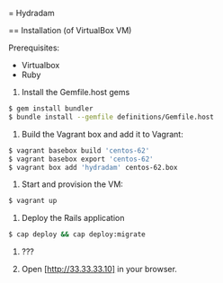 = Hydradam

== Installation (of VirtualBox VM)

Prerequisites:

  - Virtualbox
  - Ruby 

1. Install the Gemfile.host gems

```bash
$ gem install bundler
$ bundle install --gemfile definitions/Gemfile.host
```

1. Build the Vagrant box and add it to Vagrant:

```bash
$ vagrant basebox build 'centos-62'
$ vagrant basebox export 'centos-62'
$ vagrant box add 'hydradam' centos-62.box
```

1. Start and provision the VM:

```bash
$ vagrant up
```

1. Deploy the Rails application

```bash
$ cap deploy && cap deploy:migrate
```

1. ???

1. Open [http://33.33.33.10] in your browser.



